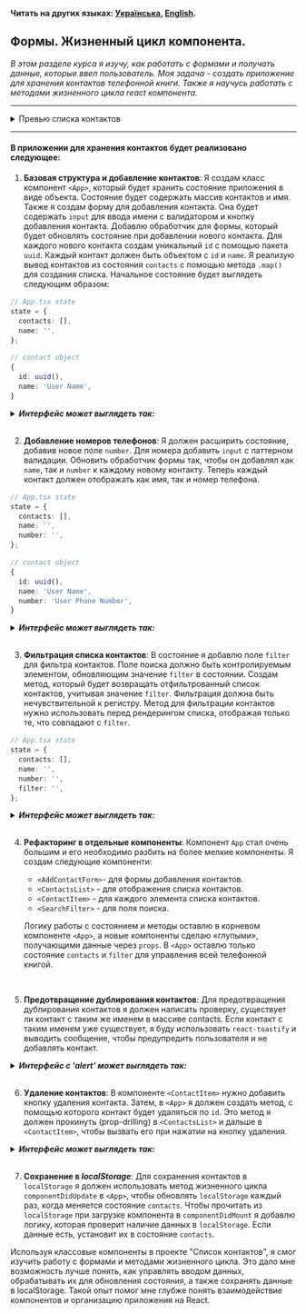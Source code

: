 **Читать на других языках: [Українська](./docs/README.ua.md),
[English](./docs/README.en.md).**

## Формы. Жизненный цикл компонента.

_В этом разделе курса я изучу, как работать с формами и получать данные, которые
ввел пользователь. Моя задача - создать приложение для хранения контактов
телефонной книги. Также я научусь работать с методами жизненного цикла react
компонента._

---

<details>
<summary>Превью списка контактов</summary>

![Превью списка контактов](./docs/mockup/preview.png)

</details>

---

#### В приложении для хранения контактов будет реализовано следующее:

1. **Базовая структура и добавление контактов**: Я создам класс компонент
   `<App>`, который будет хранить состояние приложения в виде объекта. Состояние
   будет содержать массив контактов и имя. Также я создам форму для добавления
   контакта. Она будет содержать `input` для ввода имени с валидатором и кнопку
   добавления контакта. Добавлю обработчик для формы, который будет обновлять
   состояние при добавлении нового контакта. Для каждого нового контакта создам
   уникальный `id` с помощью пакета `uuid`. Каждый контакт должен быть объектом
   с `id` и `name`. Я реализую вывод контактов из состояния `contacts` с помощью
   метода `.map()` для создания списка. Начальное состояние будет выглядеть
   следующим образом:

```ts
// App.tsx state
state = {
  contacts: [],
  name: '',
};
```

```ts
// contact object
{
  id: uuid(),
  name: 'User Name',
}
```

<details>
<summary><b><em>Интерфейс может выглядеть так:</em></b></summary>

![Пример вида интерфейса](./docs/mockup/step-1.png)

</details>
<br>

2. **Добавление номеров телефонов**: Я должен расширить состояние, добавив новое
   поле `number`. Для номера добавить `input` с паттерном валидации. Обновить
   обработчик формы так, чтобы он добавлял как `name`, так и `number` к каждому
   новому контакту. Теперь каждый контакт должен отображать как имя, так и номер
   телефона.

```ts
// App.tsx state
state = {
  contacts: [],
  name: '',
  number: '',
};
```

```ts
// contact object
{
  id: uuid(),
  name: 'User Name',
  number: 'User Phone Number',
}
```

<details>
<summary><b><em>Интерфейс может выглядеть так:</em></b></summary>

![Пример вида интерфейса](./docs/mockup/step-2.png)

</details>
<br>

3. **Фильтрация списка контактов**: В состояние я добавлю поле `filter` для
   фильтра контактов. Поле поиска должно быть контролируемым элементом,
   обновляющим значение `filter` в состоянии. Создам метод, который будет
   возвращать отфильтрованный список контактов, учитывая значение `filter`.
   Фильтрация должна быть нечувствительной к регистру. Метод для фильтрации
   контактов нужно использовать перед рендерингом списка, отображая только те,
   что совпадают с `filter`.

```ts
// App.tsx state
state = {
  contacts: [],
  name: '',
  number: '',
  filter: '',
};
```

<details>
<summary><b><em>Интерфейс может выглядеть так:</em></b></summary>

![Пример вида интерфейса](./docs/mockup/step-3.gif)

</details>
<br>

4. **Рефакторинг в отдельные компоненты**: Компонент `App` стал очень большим и
   его необходимо разбить на более мелкие компоненты. Я создам следующие
   компоненти:

   - `<AddContactForm>`- для формы добавления контактов.
   - `<ContactsList>` - для отображения списка контактов.
   - `<ContactItem>` - для каждого элемента списка контактов.
   - `<SearchFilter>` - для поля поиска.

   Логику работы с состоянием и методы оставлю в корневом компоненте `<App>`, а
   новые компоненты сделаю «глупыми», получающими данные через `props`. В
   `<App>` оставлю только состояние `contacts` и `filter` для управления всей
   телефонной книгой.
   <!-- ignore-prettier -->
   <br>

5. **Предотвращение дублирования контактов**: Для предотвращения дублирования
   контактов я должен написать проверку, существует ли контакт с таким же именем
   в массиве contacts. Если контакт с таким именем уже существует, я буду
   использовать `react-toastify` и выводить сообщение, чтобы предупредить
   пользователя и не добавлять контакт.

<details>
<summary><b><em>Интерфейс c 'alert' может выглядеть так:</em></b></summary>

![Пример вида интерфейса](./docs/mockup/step-5.png)

</details>
<br>

6. **Удаление контактов**: В компоненте `<ContactItem>` нужно добавить кнопку
   удаления контакта. Затем, в `<App>` я должен создать метод, с помощью
   которого контакт будет удаляться по `id`. Это метод я должен прокинуть
   (prop-drilling) в `<ContactsList>` и дальше в `<ContactItem>`, чтобы вызвать
   его при нажатии на кнопку удаления.

<details>
<summary><b><em>Интерфейс может выглядеть так:</em></b></summary>

![Пример вида интерфейса](./docs/mockup/step-6.gif)

</details>
<br>

7. **Сохранение в _localStorage_**: Для сохранения контактов в `localStorage` я
   должен использовать метод жизненного цикла `componentDidUpdate` в `<App>`,
   чтобы обновлять `localStorage` каждый раз, когда меняется состояние
   `contacts`. Чтобы прочитать из `localStorage` при загрузке компонента в
   `componentDidMount` я добавлю логику, которая проверит наличие данных в
   `localStorage`. Если данные есть, установит их в состояние `contacts`.
   <!-- ignore-prettier -->
   <br>

Используя классовые компоненты в проекте "Список контактов", я смог изучить
работу с формами и методами жизненного цикла. Это дало мне возможность лучше
понять, как управлять вводом данных, обрабатывать их для обновления состояния, а
также сохранять данные в localStorage. Такой опыт помог мне глубже понять
взаимодействие компонентов и организацию приложения на React.
